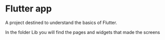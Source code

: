 # Flutter app

A project destined to understand the basics of Flutter.

In the folder Lib you will find the pages and widgets that made the screens 
